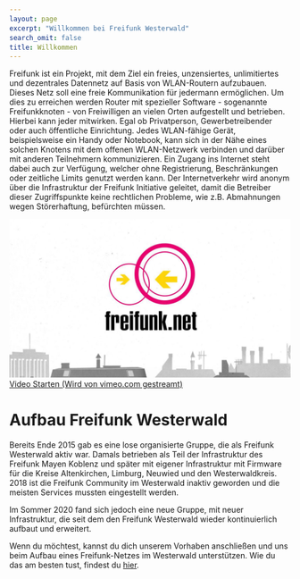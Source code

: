 ```yaml
---
layout: page
excerpt: "Willkommen bei Freifunk Westerwald"
search_omit: false
title: Willkommen
---
```


Freifunk ist ein Projekt, mit dem Ziel ein freies, unzensiertes, unlimitiertes und dezentrales Datennetz auf Basis von WLAN-Routern aufzubauen. Dieses Netz soll eine freie Kommunikation für jedermann ermöglichen. Um dies zu erreichen werden Router mit spezieller Software - sogenannte Freifunkknoten - von Freiwilligen an vielen Orten aufgestellt und betrieben. Hierbei kann jeder mitwirken. Egal ob Privatperson, Gewerbetreibender oder auch öffentliche Einrichtung. Jedes WLAN-fähige Gerät, beispielsweise ein Handy oder Notebook, kann sich in der Nähe eines solchen Knotens mit dem offenen WLAN-Netzwerk verbinden und darüber mit anderen Teilnehmern kommunizieren. Ein Zugang ins Internet steht dabei auch zur Verfügung, welcher ohne Registrierung, Beschränkungen oder zeitliche Limits genutzt werden kann. Der Internetverkehr wird anonym über die Infrastruktur der Freifunk Initiative geleitet, damit die Betreiber dieser Zugriffspunkte keine rechtlichen Probleme, wie z.B. Abmahnungen wegen Störerhaftung, befürchten müssen.

<a class="video-wrapper" target="blank_"
    onclick="videoWrapper( this, '//player.vimeo.com/video/64814620?autoplay=1', event ); return false;"
    href="https://vimeo.com/64814620">
    <img src="/images/freifunk-verbindet-video-vorschaubild.jpg" alt="Video Vorschaubild"/>
    <span class="overlay">
        <i class="fa fa-play-circle"></i>
        <span class="action">Video Starten</span>
        <span class="hint">(Wird von vimeo.com gestreamt)</span>
    </span>
</a>

# Aufbau Freifunk Westerwald

Bereits Ende 2015 gab es eine lose organisierte Gruppe, die als Freifunk Westerwald aktiv war.
Damals betrieben als Teil der Infrastruktur des Freifunk Mayen Koblenz und später mit eigener Infrastruktur mit Firmware für die Kreise Altenkirchen, Limburg, Neuwied und den Westerwaldkreis.
2018 ist die Freifunk Community im Westerwald inaktiv geworden und die meisten Services mussten eingestellt werden.

Im Sommer 2020 fand sich jedoch eine neue Gruppe, mit neuer Infrastruktur, die seit dem den Freifunk Westerwald wieder kontinuierlich aufbaut und erweitert.

Wenn du möchtest, kannst du dich unserem Vorhaben anschließen und uns beim
Aufbau eines Freifunk-Netzes im Westerwald unterstützen. Wie du das am besten
tust, findest du [hier](/mitmachen).
